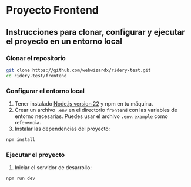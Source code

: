 # Proyecto Frontend

## Instrucciones para clonar, configurar y ejecutar el proyecto en un entorno local

### Clonar el repositorio

```bash
git clone https://github.com/webwizardx/ridery-test.git
cd ridery-test/frontend
```

### Configurar el entorno local

1. Tener instalado [Node.js version 22](https://nodejs.org/en/download/prebuilt-installer) y npm en tu máquina.
2. Crear un archivo `.env` en el directorio `frontend` con las variables de entorno necesarias. Puedes usar el archivo `.env.example` como referencia.
3. Instalar las dependencias del proyecto:

```bash
npm install
```

### Ejecutar el proyecto

1. Iniciar el servidor de desarrollo:

```bash
npm run dev
```
